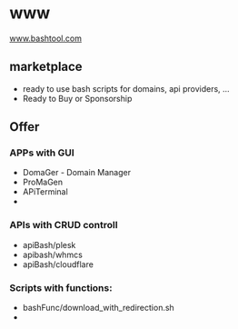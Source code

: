 # www
www.bashtool.com


## marketplace
+ ready to use bash scripts for domains, api providers, ...
+ Ready to Buy or Sponsorship

## Offer


### APPs with GUI
+ DomaGer - Domain Manager
+ ProMaGen
+ APiTerminal
+ 

### APIs with CRUD controll
+ apiBash/plesk
+ apibash/whmcs
+ apiBash/cloudflare

### Scripts with functions:
+ bashFunc/download_with_redirection.sh
+ 
